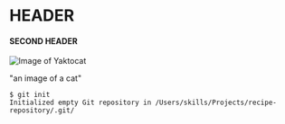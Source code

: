 # HEADER
#### SECOND HEADER
![Image of Yaktocat](https://octodex.github.com/images/yaktocat.png)

"an image of a cat"

```
$ git init
Initialized empty Git repository in /Users/skills/Projects/recipe-repository/.git/
```
